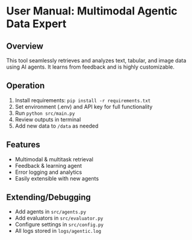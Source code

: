 # User Manual: Multimodal Agentic Data Expert

## Overview
This tool seamlessly retrieves and analyzes text, tabular, and image data using AI agents. It learns from feedback and is highly customizable.

## Operation
1. Install requirements: `pip install -r requirements.txt`
2. Set environment (.env) and API key for full functionality 
3. Run `python src/main.py`
4. Review outputs in terminal  
5. Add new data to `/data` as needed

## Features
- Multimodal & multitask retrieval
- Feedback & learning agent
- Error logging and analytics
- Easily extensible with new agents

## Extending/Debugging
- Add agents in `src/agents.py`
- Add evaluators in `src/evaluator.py`
- Configure settings in `src/config.py`
- All logs stored in `logs/agentic.log`
